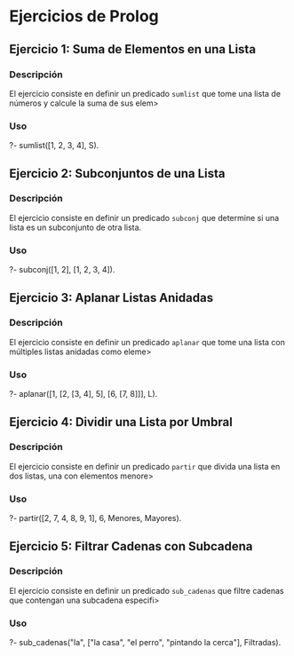 # Ejercicios de Prolog


## Ejercicio 1: Suma de Elementos en una Lista

### Descripción
El ejercicio consiste en definir un predicado `sumlist` que tome una lista de números y calcule la suma de sus elem>

### Uso
?- sumlist([1, 2, 3, 4], S).

## Ejercicio 2: Subconjuntos de una Lista

### Descripción
El ejercicio consiste en definir un predicado `subconj` que determine si una lista es un subconjunto de otra lista.

### Uso
?- subconj([1, 2], [1, 2, 3, 4]).

## Ejercicio 3: Aplanar Listas Anidadas

### Descripción
El ejercicio consiste en definir un predicado `aplanar` que tome una lista con múltiples listas anidadas como eleme>

### Uso
?- aplanar([1, [2, [3, 4], 5], [6, [7, 8]]], L).

## Ejercicio 4: Dividir una Lista por Umbral

### Descripción
El ejercicio consiste en definir un predicado `partir` que divida una lista en dos listas, una con elementos menore>

### Uso
?- partir([2, 7, 4, 8, 9, 1], 6, Menores, Mayores).

## Ejercicio 5: Filtrar Cadenas con Subcadena

### Descripción
El ejercicio consiste en definir un predicado `sub_cadenas` que filtre cadenas que contengan una subcadena especifi>

### Uso
?- sub_cadenas("la", ["la casa", "el perro", "pintando la cerca"], Filtradas).
